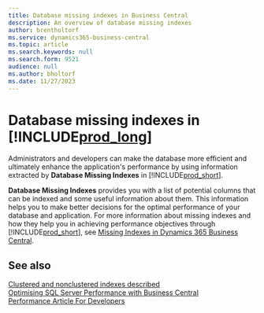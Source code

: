 ```yaml
---
title: Database missing indexes in Business Central
description: An overview of database missing indexes
author: brentholtorf
ms.service: dynamics365-business-central
ms.topic: article
ms.search.keywords: null
ms.search.form: 9521
audience: null
ms.author: bholtorf
ms.date: 11/27/2023
---
```


# <a name="database-missing-indexes-in-"></a>Database missing indexes in [!INCLUDE[prod_long](includes/prod_long.md)]

Administrators and developers can make the database more efficient and ultimately enhance the application's performance by using information extracted by **Database Missing Indexes** in [!INCLUDE[prod_short](includes/prod_short.md)].

**Database Missing Indexes** provides you with a list of potential columns that can be indexed and some useful information about them. This information helps you to make better decisions for the optimal performance of your database and application. For more information about missing indexes and how they help you in achieving performance objectives through [!INCLUDE[prod_short](includes/prod_short.md)], see [Missing Indexes in Dynamics 365 Business Central](/dynamics365/business-central/dev-itpro/administration/database-missing-indexes).

## <a name="see-also"></a>See also

[Clustered and nonclustered indexes described](/sql/relational-databases/indexes/clustered-and-nonclustered-indexes-described)  
[Optimising SQL Server Performance with Business Central](/dynamics365/business-central/dev-itpro/administration/optimize-sql-server-performance)  
[Performance Article For Developers](/dynamics365/business-central/dev-itpro/performance/performance-developer)  

